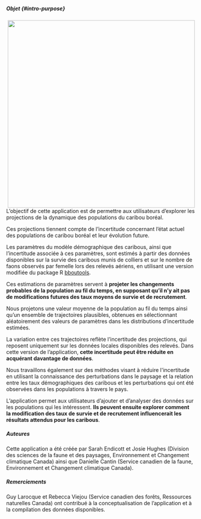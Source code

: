 ##### **Objet** {#intro-purpose}

<img align="right" src="www/Female_caribou_and_calves.jpg" width="500">
L’objectif de cette application est de permettre aux utilisateurs d’explorer les projections de la dynamique des populations du caribou boréal. 

Ces projections tiennent compte de l’incertitude concernant l’état actuel des populations de caribou boréal et leur évolution future.

Les paramètres du modèle démographique des caribous, ainsi que l’incertitude associée à ces paramètres, sont estimés à partir des données disponibles sur la survie des caribous munis de colliers et sur le nombre de faons observés par femelle lors des relevés aériens, en utilisant une version modifiée du package R <a href="https://poissonconsulting.github.io/bboutools/" target="_blank">bboutools</a>. 

Ces estimations de paramètres servent à **projeter les changements probables de la population au fil du temps, en supposant qu’il n’y ait pas de modifications futures des taux moyens de survie et de recrutement**.

Nous projetons une valeur moyenne de la population au fil du temps ainsi qu’un ensemble de trajectoires plausibles, obtenues en sélectionnant aléatoirement des valeurs de paramètres dans les distributions d’incertitude estimées. 

La variation entre ces trajectoires reflète l’incertitude des projections, qui reposent uniquement sur les données locales disponibles des relevés. Dans cette version de l’application, **cette incertitude peut être réduite en acquérant davantage de données**.

Nous travaillons également sur des méthodes visant à réduire l'incertitude en utilisant la connaissance des perturbations dans le paysage et la relation entre les taux démographiques des caribous et les perturbations qui ont été observées dans les populations à travers le pays.

L’application permet aux utilisateurs d’ajouter et d’analyser des données sur les populations qui les intéressent. **Ils peuvent ensuite explorer comment la modification des taux de survie et de recrutement influencerait les résultats attendus pour les caribous**.

##### **Auteures**
Cette application a été créée par Sarah Endicott et Josie Hughes (Division des sciences de la faune et des paysages, Environnement et Changement climatique Canada) ainsi que Danielle Cantin (Service canadien de la faune, Environnement et Changement climatique Canada).

##### **Remerciements**
Guy Larocque et Rebecca Viejou (Service canadien des forêts, Ressources naturelles Canada) ont contribué à la conceptualisation de l’application et à la compilation des données disponibles.


